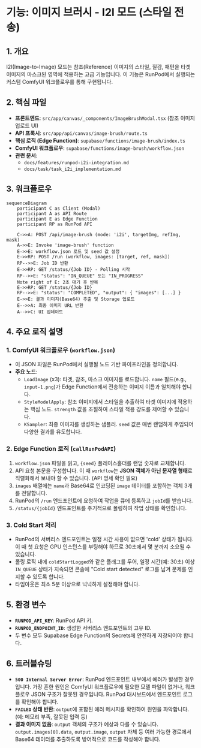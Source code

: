 # 기능: 이미지 브러시 - I2I 모드 (스타일 전송)

## 1. 개요
I2I(Image-to-Image) 모드는 참조(Reference) 이미지의 스타일, 질감, 패턴을 타겟 이미지의 마스크된 영역에 적용하는 고급 기능입니다. 이 기능은 RunPod에서 실행되는 커스텀 ComfyUI 워크플로우를 통해 구현됩니다.

## 2. 핵심 파일
- **프론트엔드**: `src/app/canvas/_components/ImageBrushModal.tsx` (참조 이미지 업로드 UI)
- **API 프록시**: `src/app/api/canvas/image-brush/route.ts`
- **핵심 로직 (Edge Function)**: `supabase/functions/image-brush/index.ts`
- **ComfyUI 워크플로우**: `supabase/functions/image-brush/workflow.json`
- **관련 문서**:
  - `docs/features/runpod-i2i-integration.md`
  - `docs/task/task_i2i_implementation.md`

## 3. 워크플로우
```mermaid
sequenceDiagram
    participant C as Client (Modal)
    participant A as API Route
    participant E as Edge Function
    participant RP as RunPod API

    C->>A: POST /api/image-brush (mode: 'i2i', targetImg, refImg, mask)
    A->>E: Invoke 'image-brush' function
    E->>E: workflow.json 로드 및 seed 값 설정
    E->>RP: POST /run (workflow, images: [target, ref, mask])
    RP-->>E: Job ID 반환
    E->>RP: GET /status/{Job ID} - Polling 시작
    RP-->>E: "status": "IN_QUEUE" 또는 "IN_PROGRESS"
    Note right of E: 2초 대기 후 반복
    E->>RP: GET /status/{Job ID}
    RP-->>E: "status": "COMPLETED", "output": { "images": [...] }
    E->>E: 결과 이미지(Base64) 추출 및 Storage 업로드
    E-->>A: 최종 이미지 URL 반환
    A-->>C: UI 업데이트
```

## 4. 주요 로직 설명

### 1. ComfyUI 워크플로우 (`workflow.json`)
- 이 JSON 파일은 RunPod에서 실행될 노드 기반 파이프라인을 정의합니다.
- **주요 노드**:
  - `LoadImage` (x3): 타겟, 참조, 마스크 이미지를 로드합니다. `name` 필드(e.g., `input-1.png`)가 Edge Function에서 전송하는 이미지 이름과 일치해야 합니다.
  - `StyleModelApply`: 참조 이미지에서 스타일을 추출하여 타겟 이미지에 적용하는 핵심 노드. `strength` 값을 조절하여 스타일 적용 강도를 제어할 수 있습니다.
  - `KSampler`: 최종 이미지를 생성하는 샘플러. `seed` 값은 매번 랜덤하게 주입되어 다양한 결과를 유도합니다.

### 2. Edge Function 로직 (`callRunPodAPI`)
1.  `workflow.json` 파일을 읽고, `{seed}` 플레이스홀더를 랜덤 숫자로 교체합니다.
2.  API 요청 본문을 구성합니다. 이 때 `workflow`는 **JSON 객체가 아닌 문자열 형태**로 직렬화해서 보내야 할 수 있습니다. (API 명세 확인 필요)
3.  `images` 배열에는 `name`과 Base64로 인코딩된 `image` 데이터를 포함하는 객체 3개를 전달합니다.
4.  RunPod의 `/run` 엔드포인트에 요청하여 작업을 큐에 등록하고 `jobId`를 받습니다.
5.  `/status/{jobId}` 엔드포인트를 주기적으로 폴링하여 작업 상태를 확인합니다.

### 3. Cold Start 처리
- RunPod의 서버리스 엔드포인트는 일정 시간 사용이 없으면 'cold' 상태가 됩니다. 이 때 첫 요청은 GPU 인스턴스를 부팅해야 하므로 30초에서 몇 분까지 소요될 수 있습니다.
- 폴링 로직 내에 `coldStartLogged`와 같은 플래그를 두어, 일정 시간(예: 30초) 이상 `IN_QUEUE` 상태가 지속되면 콘솔에 "Cold start detected" 로그를 남겨 문제를 인지할 수 있도록 합니다.
- 타임아웃은 최소 5분 이상으로 넉넉하게 설정해야 합니다.

## 5. 환경 변수
- **`RUNPOD_API_KEY`**: RunPod API 키.
- **`RUNPOD_ENDPOINT_ID`**: 생성한 서버리스 엔드포인트의 고유 ID.
- 두 변수 모두 Supabase Edge Function의 Secrets에 안전하게 저장되어야 합니다.

## 6. 트러블슈팅
- **`500 Internal Server Error`**: RunPod 엔드포인트 내부에서 에러가 발생한 경우입니다. 가장 흔한 원인은 ComfyUI 워크플로우에 필요한 모델 파일이 없거나, 워크플로우 JSON 구조가 잘못된 경우입니다. RunPod 대시보드에서 엔드포인트 로그를 확인해야 합니다.
- **`FAILED` 상태 반환**: `output`에 포함된 에러 메시지를 확인하여 원인을 파악합니다. (예: 메모리 부족, 잘못된 입력 등)
- **결과 이미지 없음**: `output` 객체의 구조가 예상과 다를 수 있습니다. `output.images[0].data`, `output.image`, `output` 자체 등 여러 가능한 경로에서 Base64 데이터를 추출하도록 방어적으로 코드를 작성해야 합니다.
